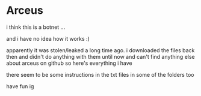 # Arceus
i think this is a botnet ...

and i have no idea how it works :)

apparently it was stolen/leaked a long time ago. i downloaded the files back then and didn't do anything with them until now and can't find anything else about arceus on github so here's everything i have

there seem to be some instructions in the txt files in some of the folders too

have fun ig
